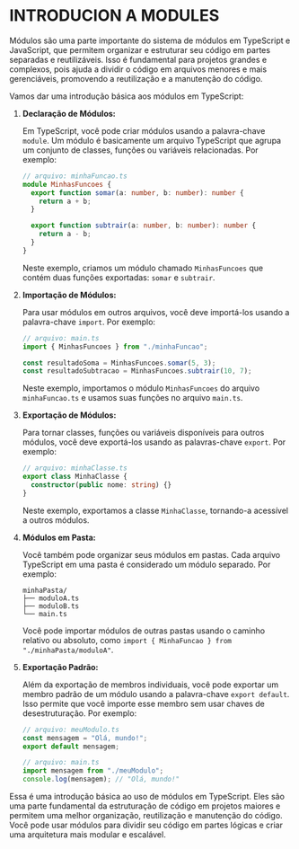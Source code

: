 # INTRODUCION A MODULES
Módulos são uma parte importante do sistema de módulos em TypeScript e JavaScript, que permitem organizar e estruturar seu código em partes separadas e reutilizáveis. Isso é fundamental para projetos grandes e complexos, pois ajuda a dividir o código em arquivos menores e mais gerenciáveis, promovendo a reutilização e a manutenção do código.

Vamos dar uma introdução básica aos módulos em TypeScript:

1. **Declaração de Módulos:**

   Em TypeScript, você pode criar módulos usando a palavra-chave `module`. Um módulo é basicamente um arquivo TypeScript que agrupa um conjunto de classes, funções ou variáveis relacionadas. Por exemplo:

   ```typescript
   // arquivo: minhaFuncao.ts
   module MinhasFuncoes {
     export function somar(a: number, b: number): number {
       return a + b;
     }

     export function subtrair(a: number, b: number): number {
       return a - b;
     }
   }
   ```

   Neste exemplo, criamos um módulo chamado `MinhasFuncoes` que contém duas funções exportadas: `somar` e `subtrair`.

2. **Importação de Módulos:**

   Para usar módulos em outros arquivos, você deve importá-los usando a palavra-chave `import`. Por exemplo:

   ```typescript
   // arquivo: main.ts
   import { MinhasFuncoes } from "./minhaFuncao";

   const resultadoSoma = MinhasFuncoes.somar(5, 3);
   const resultadoSubtracao = MinhasFuncoes.subtrair(10, 7);
   ```

   Neste exemplo, importamos o módulo `MinhasFuncoes` do arquivo `minhaFuncao.ts` e usamos suas funções no arquivo `main.ts`.

3. **Exportação de Módulos:**

   Para tornar classes, funções ou variáveis disponíveis para outros módulos, você deve exportá-los usando as palavras-chave `export`. Por exemplo:

   ```typescript
   // arquivo: minhaClasse.ts
   export class MinhaClasse {
     constructor(public nome: string) {}
   }
   ```

   Neste exemplo, exportamos a classe `MinhaClasse`, tornando-a acessível a outros módulos.

4. **Módulos em Pasta:**

   Você também pode organizar seus módulos em pastas. Cada arquivo TypeScript em uma pasta é considerado um módulo separado. Por exemplo:

   ```
   minhaPasta/
   ├── moduloA.ts
   ├── moduloB.ts
   └── main.ts
   ```

   Você pode importar módulos de outras pastas usando o caminho relativo ou absoluto, como `import { MinhaFuncao } from "./minhaPasta/moduloA"`.

5. **Exportação Padrão:**

   Além da exportação de membros individuais, você pode exportar um membro padrão de um módulo usando a palavra-chave `export default`. Isso permite que você importe esse membro sem usar chaves de desestruturação. Por exemplo:

   ```typescript
   // arquivo: meuModulo.ts
   const mensagem = "Olá, mundo!";
   export default mensagem;
   ```

   ```typescript
   // arquivo: main.ts
   import mensagem from "./meuModulo";
   console.log(mensagem); // "Olá, mundo!"
   ```

Essa é uma introdução básica ao uso de módulos em TypeScript. Eles são uma parte fundamental da estruturação de código em projetos maiores e permitem uma melhor organização, reutilização e manutenção do código. Você pode usar módulos para dividir seu código em partes lógicas e criar uma arquitetura mais modular e escalável. 